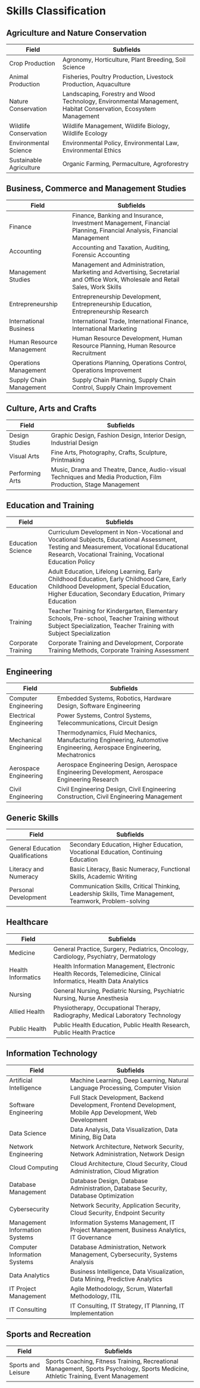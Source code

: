 # Skills Classification

## Agriculture and Nature Conservation

| Field                   | Subfields                                                                                                       |
| ----------------------- | --------------------------------------------------------------------------------------------------------------- |
| Crop Production         | Agronomy, Horticulture, Plant Breeding, Soil Science                                                            |
| Animal Production       | Fisheries, Poultry Production, Livestock Production, Aquaculture                                                |
| Nature Conservation     | Landscaping, Forestry and Wood Technology, Environmental Management, Habitat Conservation, Ecosystem Management |
| Wildlife Conservation   | Wildlife Management, Wildlife Biology, Wildlife Ecology                                                         |
| Environmental Science   | Environmental Policy, Environmental Law, Environmental Ethics                                                   |
| Sustainable Agriculture | Organic Farming, Permaculture, Agroforestry                                                                     |

## Business, Commerce and Management Studies

| Field                     | Subfields                                                                                                                      |
| ------------------------- | ------------------------------------------------------------------------------------------------------------------------------ |
| Finance                   | Finance, Banking and Insurance, Investment Management, Financial Planning, Financial Analysis, Financial Management            |
| Accounting                | Accounting and Taxation, Auditing, Forensic Accounting                                                                         |
| Management Studies        | Management and Administration, Marketing and Advertising, Secretarial and Office Work, Wholesale and Retail Sales, Work Skills |
| Entrepreneurship          | Entrepreneurship Development, Entrepreneurship Education, Entrepreneurship Research                                            |
| International Business    | International Trade, International Finance, International Marketing                                                            |
| Human Resource Management | Human Resource Development, Human Resource Planning, Human Resource Recruitment                                                |
| Operations Management     | Operations Planning, Operations Control, Operations Improvement                                                                |
| Supply Chain Management   | Supply Chain Planning, Supply Chain Control, Supply Chain Improvement                                                          |

## Culture, Arts and Crafts

| Field           | Subfields                                                                                                        |
| --------------- | ---------------------------------------------------------------------------------------------------------------- |
| Design Studies  | Graphic Design, Fashion Design, Interior Design, Industrial Design                                               |
| Visual Arts     | Fine Arts, Photography, Crafts, Sculpture, Printmaking                                                           |
| Performing Arts | Music, Drama and Theatre, Dance, Audio-visual Techniques and Media Production, Film Production, Stage Management |

## Education and Training

| Field              | Subfields                                                                                                                                                                                            |
| ------------------ | ---------------------------------------------------------------------------------------------------------------------------------------------------------------------------------------------------- |
| Education Science  | Curriculum Development in Non-Vocational and Vocational Subjects, Educational Assessment, Testing and Measurement, Vocational Educational Research, Vocational Training, Vocational Education Policy |
| Education          | Adult Education, Lifelong Learning, Early Childhood Education, Early Childhood Care, Early Childhood Development, Special Education, Higher Education, Secondary Education, Primary Education        |
| Training           | Teacher Training for Kindergarten, Elementary Schools, Pre-school, Teacher Training without Subject Specialization, Teacher Training with Subject Specialization                                     |
| Corporate Training | Corporate Training and Development, Corporate Training Methods, Corporate Training Assessment                                                                                                        |

## Engineering

| Field                  | Subfields                                                                                                               |
| ---------------------- | ----------------------------------------------------------------------------------------------------------------------- |
| Computer Engineering   | Embedded Systems, Robotics, Hardware Design, Software Engineering                                                       |
| Electrical Engineering | Power Systems, Control Systems, Telecommunications, Circuit Design                                                      |
| Mechanical Engineering | Thermodynamics, Fluid Mechanics, Manufacturing Engineering, Automotive Engineering, Aerospace Engineering, Mechatronics |
| Aerospace Engineering  | Aerospace Engineering Design, Aerospace Engineering Development, Aerospace Engineering Research                         |
| Civil Engineering      | Civil Engineering Design, Civil Engineering Construction, Civil Engineering Management                                  |

## Generic Skills

| Field                            | Subfields                                                                                              |
| -------------------------------- | ------------------------------------------------------------------------------------------------------ |
| General Education Qualifications | Secondary Education, Higher Education, Vocational Education, Continuing Education                      |
| Literacy and Numeracy            | Basic Literacy, Basic Numeracy, Functional Skills, Academic Writing                                    |
| Personal Development             | Communication Skills, Critical Thinking, Leadership Skills, Time Management, Teamwork, Problem-solving |

## Healthcare

| Field              | Subfields                                                                                                           |
| ------------------ | ------------------------------------------------------------------------------------------------------------------- |
| Medicine           | General Practice, Surgery, Pediatrics, Oncology, Cardiology, Psychiatry, Dermatology                                |
| Health Informatics | Health Information Management, Electronic Health Records, Telemedicine, Clinical Informatics, Health Data Analytics |
| Nursing            | General Nursing, Pediatric Nursing, Psychiatric Nursing, Nurse Anesthesia                                           |
| Allied Health      | Physiotherapy, Occupational Therapy, Radiography, Medical Laboratory Technology                                     |
| Public Health      | Public Health Education, Public Health Research, Public Health Practice                                             |

## Information Technology

| Field                          | Subfields                                                                                                  |
| ------------------------------ | ---------------------------------------------------------------------------------------------------------- |
| Artificial Intelligence        | Machine Learning, Deep Learning, Natural Language Processing, Computer Vision                              |
| Software Engineering           | Full Stack Development, Backend Development, Frontend Development, Mobile App Development, Web Development |
| Data Science                   | Data Analysis, Data Visualization, Data Mining, Big Data                                                   |
| Network Engineering            | Network Architecture, Network Security, Network Administration, Network Design                             |
| Cloud Computing                | Cloud Architecture, Cloud Security, Cloud Administration, Cloud Migration                                  |
| Database Management            | Database Design, Database Administration, Database Security, Database Optimization                         |
| Cybersecurity                  | Network Security, Application Security, Cloud Security, Endpoint Security                                  |
| Management Information Systems | Information Systems Management, IT Project Management, Business Analytics, IT Governance                   |
| Computer Information Systems   | Database Administration, Network Management, Cybersecurity, Systems Analysis                               |
| Data Analytics                 | Business Intelligence, Data Visualization, Data Mining, Predictive Analytics                               |
| IT Project Management          | Agile Methodology, Scrum, Waterfall Methodology, ITIL                                                      |
| IT Consulting                  | IT Consulting, IT Strategy, IT Planning, IT Implementation                                                 |

## Sports and Recreation

| Field              | Subfields                                                                                                                           |
| ------------------ | ----------------------------------------------------------------------------------------------------------------------------------- |
| Sports and Leisure | Sports Coaching, Fitness Training, Recreational Management, Sports Psychology, Sports Medicine, Athletic Training, Event Management |
